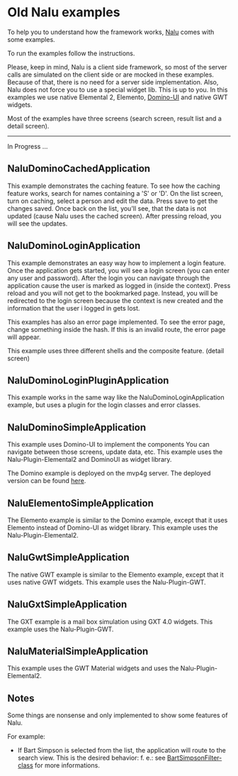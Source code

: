 # Old Nalu examples
To help you to understand how the framework works, [Nalu](https://github.com/NaluKit/nalu) comes with some examples.

To run the examples follow the instructions.

Please, keep in mind, Nalu is a client side framework, so most of the server calls are simulated on the client side or are mocked in these examples. Because of that, there is no need for a server side implementation. Also, Nalu does not force you to use a special widget lib. This is up to you. In this examples we use native Elemental 2, Elemento, [Domino-UI](https://github.com/DominoKit/domino-ui) and native GWT widgets.

Most of the examples have three screens (search screen, result list and a detail screen).


----------

In Progress ...

## NaluDominoCachedApplication
This example demonstrates the caching feature. To see how the caching feature works, search for names containing a 'S' or 'D'. On the list screen, turn on caching, select a person and edit the data. Press save to get the changes saved. Once back on the list, you'll see, that the data is not updated (cause Nalu uses the cached screen). After pressing reload, you will see the updates.

## NaluDominoLoginApplication
This example demonstrates an easy way how to implement a login feature. Once the application gets started, you will see a login screen (you can enter any user and password). After the login you can navigate through the application cause the user is marked as logged in (inside the context). Press reload and you will not get to the bookmarked page. Instead, you will be redirected to the login screen because the context is new created and the information that the user i logged in gets lost. 

This examples has also an error page implemented. To see the error page, change something inside the hash. If this is an invalid route, the error page will appear. 

This example uses three different shells and the composite feature. (detail screen)

## NaluDominoLoginPluginApplication
This example works in the same way like the NaluDominoLoginApplication example, but uses a plugin for the login classes and error classes.

## NaluDominoSimpleApplication
This example uses Domino-UI to implement the components You can navigate between those screens, update data, etc. This example uses the Nalu-Plugin-Elemental2 and DominoUI as widget library. 

The Domino example is deployed on the mvp4g server. The deployed version can be found [here](http://www.mvp4g.org/NaluDominoSimpleApplication-1.0.0/index.html).

## NaluElementoSimpleApplication
The Elemento example is similar to the Domino example, except that it uses Elemento instead of Domino-UI as widget library. This example uses the Nalu-Plugin-Elemental2. 

## NaluGwtSimpleApplication
The native GWT example is similar to the Elemento example, except that it uses native GWT widgets. This example uses the Nalu-Plugin-GWT. 

## NaluGxtSimpleApplication
The GXT example is a mail box simulation using GXT 4.0 widgets. This example uses the Nalu-Plugin-GWT. 

## NaluMaterialSimpleApplication
This example uses the GWT Material widgets and uses the Nalu-Plugin-Elemental2. 

## Notes

Some things are nonsense and only implemented to show some features of Nalu.

For example: 
* If Bart Simpson is selected from the list, the application will route to the search view. This is the desired behavior: f. e.: see [BartSimpsonFilter-class](https://github.com/NaluKit/nalu-examples/blob/master/NaluDominoSimpleApplication/src/main/java/com/github/nalukit/example/nalu/simpleapplication/client/filters/BartSimpsonFilter.java) for more informations.

